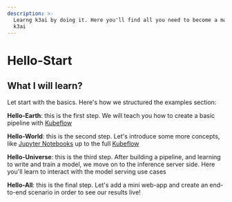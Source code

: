 ```yaml
---
description: >-
  Learng k3ai by doing it. Here you'll find all you need to become a master in
  k3ai
---
```


# Hello-Start

## What I will learn?

Let start with the basics. Here's how we structured the examples section:

**Hello-Earth**: this is the first step. We will teach you how to create a basic pipeline with [Kubeflow](https://www.kubeflow.org/)

**Hello-World**: this is the second step. Let's introduce some more concepts, like [Jupyter Notebooks](https://jupyter.org/) up to the full [Kubeflow](https://www.kubeflow.org/)

**Hello-Universe**: this is the third step. After building a pipeline, and learning to write and train a model, we move on to the inference server side. Here you'll learn to interact with the model serving use cases

**Hello-All**: this is the final step. Let's add a mini web-app and create an end-to-end scenario in order to see our results live!

